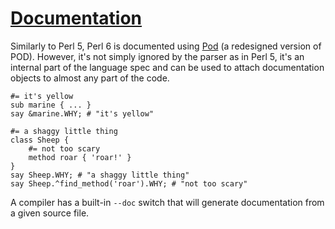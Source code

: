 [1]: http://rosettacode.org/wiki/Documentation

# [Documentation][1]

Similarly to Perl 5, Perl 6 is documented using [Pod](http://perlcabal.org/syn/S26.html) (a redesigned version of POD). However, it's not simply ignored by the parser as in Perl 5, it's an internal part of the language spec and can be used to attach documentation objects to almost any part of the code.

```perl6
#= it's yellow
sub marine { ... }
say &marine.WHY; # "it's yellow"
 
#= a shaggy little thing
class Sheep {
    #= not too scary
    method roar { 'roar!' }
}
say Sheep.WHY; # "a shaggy little thing"
say Sheep.^find_method('roar').WHY; # "not too scary"
```


A compiler has a built-in `--doc` switch that will generate documentation from a given source file.